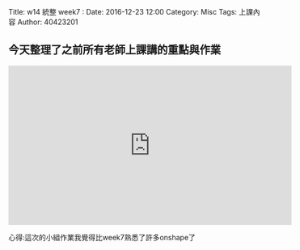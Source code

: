 Title: w14 統整 week7 :
Date: 2016-12-23 12:00
Category: Misc
Tags: 上課內容
Author: 40423201

<!-- PELICAN_END_SUMMARY -->

<h2>今天整理了之前所有老師上課講的重點與作業</h2>

<iframe width="560" height="315" src="https://www.youtube.com/embed/QPBiOIqfW28" frameborder="0" allowfullscreen></iframe>

 心得:這次的小組作業我覺得比week7熟悉了許多onshape了


